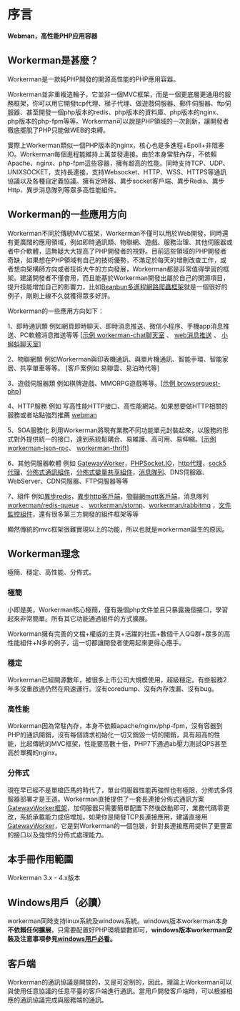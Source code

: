 # 序言

**Webman，高性能PHP应用容器**

## Workerman是甚麼？
Workerman是一款純PHP開發的開源高性能的PHP應用容器。

Workerman並非重複造輪子，它並非一個MVC框架，而是一個更底層更通用的服務框架，你可以用它開發tcp代理、梯子代理、做遊戲伺服器、郵件伺服器、ftp伺服器、甚至開發一個php版本的redis、php版本的資料庫、php版本的nginx、php版本的php-fpm等等。Workerman可以說是PHP領域的一次創新，讓開發者徹底擺脫了PHP只能做WEB的束縛。

實際上Workerman類似一個PHP版本的nginx，核心也是多進程+Epoll+非阻塞IO。Workerman每個進程能維持上萬並發連接。由於本身常駐內存，不依賴Apache、nginx、php-fpm這些容器，擁有超高的性能。同時支持TCP、UDP、UNIXSOCKET，支持長連接，支持Websocket、HTTP、WSS、HTTPS等通訊協議以及各種自定義協議。擁有定時器、異步socket客戶端、異步Redis、異步Http、異步消息隊列等眾多高性能組件。

## Workerman的一些應用方向
Workerman不同於傳統MVC框架，Workerman不僅可以用於Web開發，同時還有更廣闊的應用領域，例如即時通訊類、物聯網、遊戲、服務治理、其他伺服器或者中介軟體，這無疑大大提高了PHP開發者的視野。目前這些領域的PHP開發者奇缺，如果想在PHP領域有自己的技術優勢，不滿足於每天的增刪改查工作，或者想向架構師方向或者技術大牛的方向發展，Workerman都是非常值得學習的框架。建議開發者不僅會用，而且能基於Workerman開發出屬於自己的開源項目，提升技能增加自己的影響力，比如[Beanbun多進程網路爬蟲框架](https://github.com/kiddyuchina/Beanbun)就是一個很好的例子，剛剛上線不久就獲得眾多好評。

Workerman的一些應用方向如下：

1、即時通訊類
例如網頁即時聊天、即時消息推送、微信小程序、手機app消息推送、PC軟體消息推送等等
[[示例 workerman-chat聊天室](https://www.workerman.net/workerman-chat) 、 [web消息推送](https://www.workerman.net/web-sender) 、 [小蝌蚪聊天室](https://www.workerman.net/workerman-todpole)]

2、物聯網類
例如Workerman與印表機通訊、與單片機通訊、智能手環、智能家居、共享單車等等。
[客戶案例如 易聯雲、易泊時代等]

3、遊戲伺服器類
例如棋牌遊戲、MMORPG遊戲等等。[[示例 browserquest-php](https://www.workerman.net/browserquest)]

4、HTTP服務
例如 写高性能HTTP接口、高性能網站。如果想要做HTTP相關的服務或者站點強烈推薦 [webman](https://github.com/walkor/webman)

5、SOA服務化
利用Workerman將現有業務不同功能單元封裝起來，以服務的形式對外提供統一的接口，達到系統鬆耦合、易維護、高可用、易伸縮。[[示例 workerman-json-rpc](https://github.com/walkor/workerman-jsonrpc)、 [workerman-thrift](https://github.com/walkor/workerman-thrift)]

6、其他伺服器軟體
例如 [GatewayWorker](https://www.workerman.net/doc/gateway-worker)，[PHPSocket.IO](https://www.workerman.net/phpsocket_io)，[http代理](https://github.com/walkor/php-http-proxy)，[sock5代理](https://github.com/walkor/php-socks5)，[分佈式通訊組件](https://github.com/walkor/Channel)，[分佈式變量共享組件](https://github.com/walkor/GlobalData)，[消息隊列](https://github.com/walkor/workerman-queue)、DNS伺服器、WebServer、CDN伺服器、FTP伺服器等等

7、組件
例如[異步redis](components/workerman-redis.md)，[異步http客戶端](components/workerman-http-client.md)，[物聯網mqtt客戶端](components/workerman-mqtt.md)，消息隊列 [workerman/redis-queue](components/workerman-redis-queue.md) 、 [workerman/stomp](components/workerman-stomp.md)、[workerman/rabbitmq](components/workerman-rabbitmq.md)  ，[文件監控組件](components/file-monitor.md)，還有很多第三方開發的組件框架等等

顯然傳統的mvc框架很難實現以上的功能，所以也就是workerman誕生的原因。

## Workerman理念
極簡、穩定、高性能、分佈式。

### **極簡**
小即是美，Workerman核心極簡，僅有幾個php文件並且只暴露幾個接口，學習起來非常簡單。所有其它功能通過組件的方式擴展。

Workerman擁有完善的文檔+權威的主頁+活躍的社區+數個千人QQ群+眾多的高性能組件+N多的例子，這一切都讓開發者使用起來更得心應手。

### **穩定**
Workerman已經開源數年，被很多上市公司大規模使用，超級穩定。有些服務2年多沒重啟過仍然在飛速運行。沒有coredump、沒有內存洩漏、沒有bug。

### **高性能**
Workerman因為常駐內存，本身不依賴apache/nginx/php-fpm，沒有容器到PHP的通訊開銷，沒有每個請求初始化一切又銷毀一切的開銷，具有超高的性能，比起傳統的MVC框架，性能要高數十倍，PHP7下通過ab壓力測試QPS甚至高於單獨的nginx。

### **分佈式**
現在早已經不是單槍匹馬的時代了，單台伺服器性能再強悍也有極限，分佈式多伺服器部署才是王道。Workerman直接提供了一套長連接分佈式通訊方案[GatewayWorker框架](https://doc2.workerman.net)，加伺服器只需要簡單配置下然後啟動即可，業務代碼零更改，系統承載能力成倍增加。如果你是開發TCP長連接應用，建議直接用[GatewayWorker](https://doc2.workerman.net)，它是對Workerman的一個包裝，針對長連接應用提供了更豐富的接口以及強悍的分佈式處理能力。

## 本手冊作用範圍
Workerman 3.x - 4.x版本

## Windows用戶（必讀）
workerman同時支持linux系統及windows系統。windows版本workerman本身**不依賴任何擴展**，只需要配置好PHP環境變數即可，**windows版本workerman安裝及注意事項參見[windows用戶必看](https://www.workerman.net/windows)。**

## 客戶端
Workerman的通訊協議是開放的，又是可定制的，因此，理論上Workerman可以與使用任意協議的任意平臺的客戶端進行通訊。當用戶開發客戶端時，可以根據相應的通訊協議完成與服務端的通訊。
